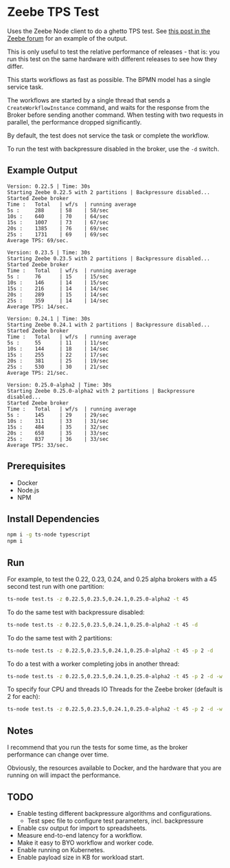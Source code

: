 # Zeebe TPS Test

Uses the Zeebe Node client to do a ghetto TPS test. See [this post in the Zeebe forum](https://forum.zeebe.io/t/whats-the-broker-ratelimit-strategy/1370/2) for an example of the output.

This is only useful to test the relative performance of releases - that is: you run this test on the same hardware with different releases to see how they differ.

This starts workflows as fast as possible. The BPMN model has a single service task.

The workflows are started by a single thread that sends a `CreateWorkflowInstance` command, and waits for the response from the Broker before sending another command. When testing with two requests in parallel, the performance dropped significantly.

By default, the test does not service the task or complete the workflow.

To run the test with backpressure disabled in the broker, use the `-d` switch.

## Example Output

```
Version: 0.22.5 | Time: 30s
Starting Zeebe 0.22.5 with 2 partitions | Backpressure disabled...
Started Zeebe broker
Time :   Total   | wf/s  | running average
5s :     288     | 58    | 58/sec
10s :    640     | 70    | 64/sec
15s :    1007    | 73    | 67/sec
20s :    1385    | 76    | 69/sec
25s :    1731    | 69    | 69/sec
Average TPS: 69/sec.

Version: 0.23.5 | Time: 30s
Starting Zeebe 0.23.5 with 2 partitions | Backpressure disabled...
Started Zeebe broker
Time :   Total   | wf/s  | running average
5s :     76      | 15    | 15/sec
10s :    146     | 14    | 15/sec
15s :    216     | 14    | 14/sec
20s :    289     | 15    | 14/sec
25s :    359     | 14    | 14/sec
Average TPS: 14/sec.

Version: 0.24.1 | Time: 30s
Starting Zeebe 0.24.1 with 2 partitions | Backpressure disabled...
Started Zeebe broker
Time :   Total   | wf/s  | running average
5s :     55      | 11    | 11/sec
10s :    144     | 18    | 14/sec
15s :    255     | 22    | 17/sec
20s :    381     | 25    | 19/sec
25s :    530     | 30    | 21/sec
Average TPS: 21/sec.

Version: 0.25.0-alpha2 | Time: 30s
Starting Zeebe 0.25.0-alpha2 with 2 partitions | Backpressure disabled...
Started Zeebe broker
Time :   Total   | wf/s  | running average
5s :     145     | 29    | 29/sec
10s :    311     | 33    | 31/sec
15s :    484     | 35    | 32/sec
20s :    658     | 35    | 33/sec
25s :    837     | 36    | 33/sec
Average TPS: 33/sec.
```

## Prerequisites

* Docker
* Node.js
* NPM 

## Install Dependencies

```bash
npm i -g ts-node typescript
npm i
```

## Run

For example, to test the 0.22, 0.23, 0.24, and 0.25 alpha brokers with a 45 second test run with one partition: 

```bash
ts-node test.ts -z 0.22.5,0.23.5,0.24.1,0.25.0-alpha2 -t 45
```

To do the same test with backpressure disabled: 

```bash
ts-node test.ts -z 0.22.5,0.23.5,0.24.1,0.25.0-alpha2 -t 45 -d
```

To do the same test with 2 partitions: 

```bash 
ts-node test.ts -z 0.22.5,0.23.5,0.24.1,0.25.0-alpha2 -t 45 -p 2 -d
```

To do a test with a worker completing jobs in another thread:

```bash
ts-node test.ts -z 0.22.5,0.23.5,0.24.1,0.25.0-alpha2 -t 45 -p 2 -d -w
```

To specify four CPU and threads IO Threads for the Zeebe broker (default is 2 for each):

```bash
ts-node test.ts -z 0.22.5,0.23.5,0.24.1,0.25.0-alpha2 -t 45 -p 2 -d -w -c 4 -i 3
```

## Notes

I recommend that you run the tests for some time, as the broker performance can change over time.

Obviously, the resources available to Docker, and the hardware that you are running on will impact the performance.

## TODO

* Enable testing different backpressure algorithms and configurations.
    - Test spec file to configure test parameters, incl. backpressure
* Enable csv output for import to spreadsheets.
* Measure end-to-end latency for a workflow.
* Make it easy to BYO workflow and worker code.
* Enable running on Kubernetes.
* Enable payload size in KB for workload start.
